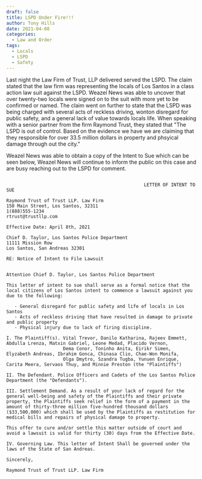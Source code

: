 ```yaml
---
draft: false
title: LSPD Under Fire!!!
author: Tony Hills
date: 2021-04-08
categories:
  - Law and Order
tags:
  - Locals
  - LSPD
  - Safety
---
```


Last night the Law Firm of Trust, LLP delivered served the LSPD. The claim stated that the law firm was representing the locals of Los Santos in a class action law suit against the LSPD. Weazel News was able to uncover that over twenty-two locals were signed on to the suit with more yet to be confirmed or named. The claim went on further to state that the LSPD was being charged with several acts of reckless driving, wonton disregard for public safety, and a general lack of value towards locals life. When speaking with a senior partner from the firm Raymond Trust, they stated that "The LSPD is out of control. Based on the evidence we have we are claiming that they responsible for over 33.5 million dollars in property and phsyical damage through out the city." 

Weazel News was able to obtain a copy of the Intent to Sue which can be seen below, Weazel News will continue to inform the public on this case and are busy reaching out to the LSPD for comment.

```

                                                   LETTER OF INTENT TO SUE

Raymond Trust of Trust LLP. Law Firm
150 Main Street, Los Santos, 32311
1(888)555-1234
rtrust@trustllp.com

Effective Date: April 8th, 2021

Chief D. Taylor, Los Santos Police Department
11111 Mission Row
Los Santos, San Andreas 32301

RE: Notice of Intent to File Lawsuit


Attention Chief D. Taylor, Los Santos Police Department

This letter of intent to sue shall serve as a formal notice that the local citizens of Los Santos intent to commence a lawsuit against you due to the following:

   - General disregard for public safety and life of locals in Los Santos
   - Acts of reckless driving that have resulted in damage to private and public property
   - Physical injury due to lack of firing discipline.

I. The Plaintiff(s). Vital Trevor, Danilo Katharina, Rajeev Emmett, Abdulla Lrenza, Matxin Gabriel, Leone Medad, Placido Vernon, 
                     Dema Conor, Toninho Anita, Eirikr Simen, Elyzabeth Andreas, Ibrahim Gonca, Chinasa Clio, Chae-Won Monifa, 
                     Olga Dmytro, Szandra Tugba, Yunuen Enrique, Carita Meera, Servaos Thuy, and Minnie Preston (the "Plaintiffs")

II. The Defendant. Police Officers and Cadets of the Los Santos Police Department (the "Defendants").

III. Settlement Demand. As a result of your lack of regard for the general well-being and safety of the Plaintiffs and their private property, the Plaintiffs seek relief in the form of a payment in the amount of thirty-three million five-hundred thousand dollars ($33,500,000) which shall be used by the Plaintiffs as restitution for medical bills and repairs of physical damage to property.

This offer to cure and/or settle this matter outside of court and avoid a lawsuit is valid for thirty (30) days from the Effective Date.

IV. Governing Law. This letter of Intent Shall be governed under the laws of the State of San Andreas.

Sincerely,

Raymond Trust of Trust LLP. Law Firm
```





